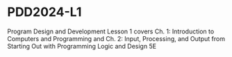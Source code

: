 # PDD2024-L1
Program Design and Development Lesson 1 covers Ch. 1: Introduction to Computers and Programming and Ch. 2:  Input, Processing, and Output from Starting Out with Programming Logic and Design 5E
